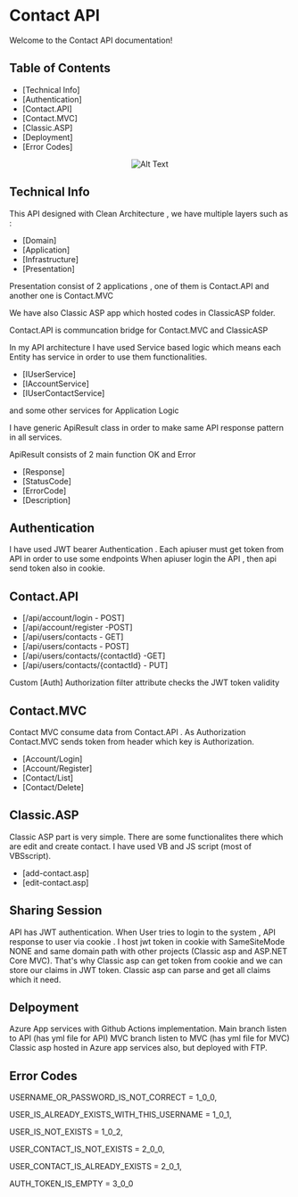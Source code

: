 # Contact API 



Welcome to the Contact API documentation! 
## Table of Contents

- [Technical Info]
- [Authentication]
- [Contact.API]
- [Contact.MVC]
- [Classic.ASP]
- [Deployment]
- [Error Codes]


<p align="center">
  <img src="https://test-contact-api.azurewebsites.net/diagram.png" alt="Alt Text">
</p>



## Technical Info

This API designed with Clean Architecture , we have multiple layers such as :
- [Domain]
- [Application]
- [Infrastructure]
- [Presentation]

Presentation consist of 2 applications , one of them is Contact.API and another one is Contact.MVC

We have also Classic ASP app which hosted codes in ClassicASP folder.

Contact.API is communcation bridge for Contact.MVC and ClassicASP

In my API architecture I have used Service based logic which means each Entity has service in order to use them functionalities.

- [IUserService]
- [IAccountService]
- [IUserContactService]

and some other services for Application Logic

I have generic ApiResult<TResponse> class in order to make same API response pattern in all services.

ApiResult consists of 2 main function OK and Error

- [Response]
- [StatusCode]
- [ErrorCode]
- [Description]

## Authentication

I have used JWT bearer Authentication . Each apiuser must get token from API in order to use some endpoints
When apiuser login the API , then api send token also in cookie.



## Contact.API

- [/api/account/login - POST]
- [/api/account/register -POST]
- [/api/users/contacts - GET]
- [/api/users/contacts - POST]
- [/api/users/contacts/{contactId} -GET]
- [/api/users/contacts/{contactId} - PUT]

Custom [Auth] Authorization filter attribute checks the JWT token validity

## Contact.MVC
Contact MVC consume data from Contact.API . As Authorization Contact.MVC sends token from header which key is Authorization.
- [Account/Login]
- [Account/Register]
- [Contact/List]
- [Contact/Delete]
  
## Classic.ASP

 Classic ASP part is very simple. There are some functionalites there which are edit and create contact. I have used VB and JS script (most of VBSscript).
 - [add-contact.asp]
 - [edit-contact.asp]
## Sharing Session

API has JWT authentication. When User tries to login to the system , API response to user via cookie . I host jwt token in cookie with SameSiteMode NONE and same domain path with other projects (Classic asp and ASP.NET Core MVC). That's why Classic asp can get token from cookie and we can store our claims in JWT token. Classic asp can parse and get all claims which it need.

## Delpoyment

Azure App services with Github Actions implementation. 
Main branch listen to API (has yml file for API)
MVC branch listen to MVC (has yml file for MVC)
Classic asp hosted in Azure app services also, but deployed with FTP.

## Error Codes

 USERNAME_OR_PASSWORD_IS_NOT_CORRECT = 1_0_0,

 USER_IS_ALREADY_EXISTS_WITH_THIS_USERNAME = 1_0_1,

 USER_IS_NOT_EXISTS = 1_0_2,


 USER_CONTACT_IS_NOT_EXISTS = 2_0_0,

 USER_CONTACT_IS_ALREADY_EXISTS = 2_0_1,


 AUTH_TOKEN_IS_EMPTY = 3_0_0
